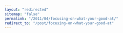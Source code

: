 ```yaml
---
layout: "redirected"
sitemap: "false"
permalink: "/2011/04/focusing-on-what-your-good-at/"
redirect_to: "/post/focusing-on-what-your-good-at"
---
```




